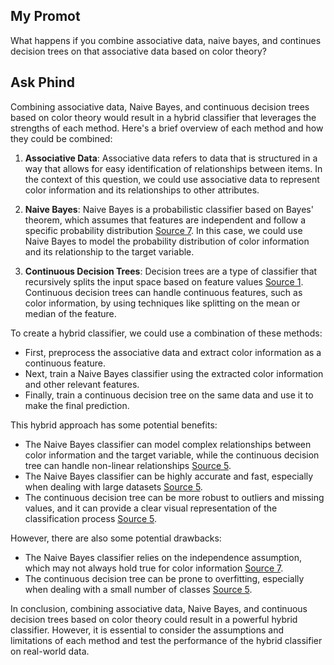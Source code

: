 ## My Promot
What happens if you combine associative data, naive bayes, and continues decision trees on that associative data based on color theory?

## Ask Phind
Combining associative data, Naive Bayes, and continuous decision trees based on color theory would result in a hybrid classifier that leverages the strengths of each method. Here's a brief overview of each method and how they could be combined:

1. **Associative Data**: Associative data refers to data that is structured in a way that allows for easy identification of relationships between items. In the context of this question, we could use associative data to represent color information and its relationships to other attributes.

2. **Naive Bayes**: Naive Bayes is a probabilistic classifier based on Bayes' theorem, which assumes that features are independent and follow a specific probability distribution [Source 7](https://www.geeksforgeeks.org/naive-bayes-classifiers/). In this case, we could use Naive Bayes to model the probability distribution of color information and its relationship to the target variable.

3. **Continuous Decision Trees**: Decision trees are a type of classifier that recursively splits the input space based on feature values [Source 1](https://www.baeldung.com/cs/decision-tree-vs-naive-bayes). Continuous decision trees can handle continuous features, such as color information, by using techniques like splitting on the mean or median of the feature.

To create a hybrid classifier, we could use a combination of these methods:

- First, preprocess the associative data and extract color information as a continuous feature.
- Next, train a Naive Bayes classifier using the extracted color information and other relevant features.
- Finally, train a continuous decision tree on the same data and use it to make the final prediction.

This hybrid approach has some potential benefits:

- The Naive Bayes classifier can model complex relationships between color information and the target variable, while the continuous decision tree can handle non-linear relationships [Source 5](https://www.datasciencecentral.com/comparing-classifiers-decision-trees-knn-naive-bayes/).
- The Naive Bayes classifier can be highly accurate and fast, especially when dealing with large datasets [Source 5](https://www.datasciencecentral.com/comparing-classifiers-decision-trees-knn-naive-bayes/).
- The continuous decision tree can be more robust to outliers and missing values, and it can provide a clear visual representation of the classification process [Source 5](https://www.datasciencecentral.com/comparing-classifiers-decision-trees-knn-naive-bayes/).

However, there are also some potential drawbacks:

- The Naive Bayes classifier relies on the independence assumption, which may not always hold true for color information [Source 7](https://www.geeksforgeeks.org/naive-bayes-classifiers/).
- The continuous decision tree can be prone to overfitting, especially when dealing with a small number of classes [Source 5](https://www.datasciencecentral.com/comparing-classifiers-decision-trees-knn-naive-bayes/).

In conclusion, combining associative data, Naive Bayes, and continuous decision trees based on color theory could result in a powerful hybrid classifier. However, it is essential to consider the assumptions and limitations of each method and test the performance of the hybrid classifier on real-world data. 
